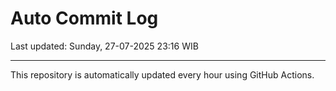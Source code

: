 # Auto Commit Log

Last updated: Sunday, 27-07-2025 23:16 WIB

---

This repository is automatically updated every hour using GitHub Actions.
